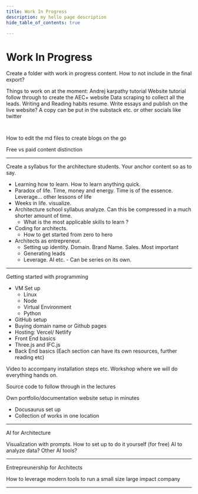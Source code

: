 ```yaml
---
title: Work In Progress
description: my hello page description
hide_table_of_contents: true

---
```


# Work In Progress

Create a folder with work in progress content. How to not include in the final export?

Things to work on at the moment:
Andrej karpathy tutorial 
Website tutorial follow through to create the AEC+ website
Data scraping to collect all the leads.
Writing and Reading habits resume. Write essays and publish on the live website?
A copy can be put in the substack etc. or other socials like twitter

```


```

How to edit the md files to create blogs on the go

Free vs paid content distinction


---

Create a syllabus for the architecture students. Your anchor content so as to say.

- Learning how to learn. How to learn anything quick. 
- Paradox of life. Time, money and energy. Time is of the essence. Leverage... other lessons of life
- Weeks in life. visualize.
- Architecture school syllabus analyze. Can this be compressed in a much shorter amount of time.
  - What is the most applicable skills to learn ?
- Coding for architects.
  - How to get started from zero to hero
- Architects as entrepreneur.
  - Setting up identity. Domain. Brand Name. Sales. Most important
  - Generating leads
  - Leverage. AI etc. - Can be series on its own.

---

Getting started with programming
  - VM Set up
     - Linux
     - Node
     - Virtual Environment
     - Python
  - GitHub setup
  - Buying domain name or Github pages
  - Hosting: Vercel/ Netlify
  - Front End basics
  - Three.js and IFC.js
  - Back End basics
(Each section can have its own resources, further reading etc)

Video to accompany installation steps etc.
Workshop where we will do everything hands on.

Source code to follow through in the lectures

Own portfolio/documentation website setup in minutes
- Docusaurus set up
- Collection of works in one location

---

AI for Architecture

Visualization with prompts. 
How to set up to do it yourself (for free)
AI to analyze data?
Other AI tools?

---

Entrepreunership for Architects

How to leverage modern tools to run a small size large impact company

---






  
